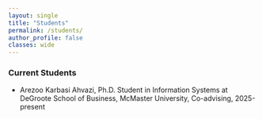 ```yaml
---
layout: single
title: "Students"
permalink: /students/
author_profile: false
classes: wide
---
```


### Current Students

- Arezoo Karbasi Ahvazi, Ph.D. Student in Information Systems at DeGroote School of Business, McMaster University, Co-advising, 2025-present
